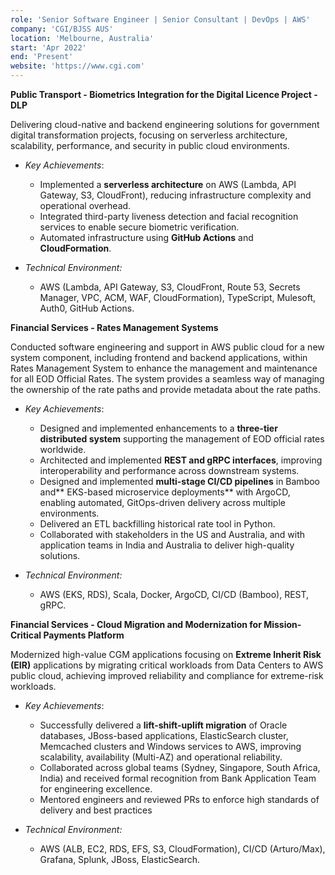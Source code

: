 ```yaml
---
role: 'Senior Software Engineer | Senior Consultant | DevOps | AWS'
company: 'CGI/BJSS AUS'
location: 'Melbourne, Australia'
start: 'Apr 2022'
end: 'Present'
website: 'https://www.cgi.com'
---
```


**Public Transport - Biometrics Integration for the Digital Licence Project - DLP​**

Delivering cloud-native and backend engineering solutions for government digital transformation projects, focusing on serverless architecture, scalability, performance, and security in public cloud environments.

- _Key Achievements_:

  - Implemented a **serverless architecture** on AWS (Lambda, API Gateway, S3, CloudFront), reducing infrastructure complexity and operational overhead.
  - Integrated third-party liveness detection and facial recognition services to enable secure biometric verification.
  - Automated infrastructure using **GitHub Actions** and **CloudFormation**.

- _Technical Environment:_
  - AWS (Lambda, API Gateway, S3, CloudFront, Route 53, Secrets Manager, VPC, ACM, WAF, CloudFormation), TypeScript, Mulesoft, Auth0, GitHub Actions.

**Financial Services - Rates Management Systems​**

Conducted software engineering and support in AWS public cloud for a new system component, including frontend and backend applications, within Rates Management System to enhance the management and maintenance for all EOD Official Rates.
The system provides a seamless way of managing the ownership of the rate paths and provide metadata about the rate paths.

- _Key Achievements_:

  - Designed and implemented enhancements to a **three-tier distributed system** supporting the management of EOD official rates worldwide.
  - Architected and implemented **REST and gRPC interfaces**, improving interoperability and performance across downstream systems.
  - Designed and implemented **multi-stage CI/CD pipelines** in Bamboo and** EKS-based microservice deployments** with ArgoCD, enabling automated, GitOps-driven delivery across multiple environments.
  - Delivered an ETL backfilling historical rate tool in Python.
  - Collaborated with stakeholders in the US and Australia, and with application teams in India and Australia to deliver high-quality solutions.

- _Technical Environment:_
  - AWS (EKS, RDS), Scala, Docker, ArgoCD, CI/CD (Bamboo), REST, gRPC.

**Financial Services - Cloud Migration and Modernization for Mission-Critical Payments Platform​**

Modernized high-value CGM applications focusing on **Extreme Inherit Risk (EIR)** applications by migrating critical workloads from Data Centers to AWS public cloud, achieving improved reliability and compliance for extreme-risk workloads.

- _Key Achievements_:

  - Successfully delivered a **lift-shift-uplift migration** of Oracle databases, JBoss-based applications, ElasticSearch cluster, Memcached clusters and Windows services to AWS, improving scalability, availability (Multi-AZ) and operational reliability.
  - Collaborated across global teams (Sydney, Singapore, South Africa, India) and received formal recognition from Bank Application Team for engineering excellence.
  - Mentored engineers and reviewed PRs to enforce high standards of delivery and best practices

- _Technical Environment:_
  - AWS (ALB, EC2, RDS, EFS, S3, CloudFormation), CI/CD (Arturo/Max), Grafana, Splunk, JBoss, ElasticSearch.

